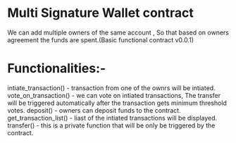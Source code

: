 # Multi Signature Wallet contract 

We can add multiple owners of the same account , So that based on owners agreement the funds are spent.(Basic functional contract v0.0.1)

# Functionalities:-
intiate_transaction() - transaction from one of the ownrs will be intiated.
vote_on_transaction() - we can vote on intiated transactions, The transfer will be triggered automatically after the transaction gets minimum threshold votes.
deposit() - owners can deposit funds to the contract.
get_transaction_list() - liast of the intiated transactions will be displayed.
transfer() - this is a private function that will be only be triggered by the contract. 
